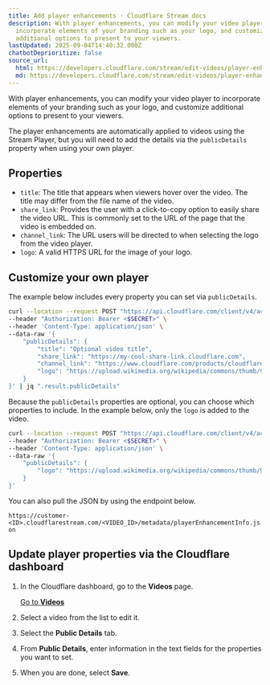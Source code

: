 ```yaml
---
title: Add player enhancements · Cloudflare Stream docs
description: With player enhancements, you can modify your video player to
  incorporate elements of your branding such as your logo, and customize
  additional options to present to your viewers.
lastUpdated: 2025-09-04T14:40:32.000Z
chatbotDeprioritize: false
source_url:
  html: https://developers.cloudflare.com/stream/edit-videos/player-enhancements/
  md: https://developers.cloudflare.com/stream/edit-videos/player-enhancements/index.md
---
```


With player enhancements, you can modify your video player to incorporate elements of your branding such as your logo, and customize additional options to present to your viewers.

The player enhancements are automatically applied to videos using the Stream Player, but you will need to add the details via the `publicDetails` property when using your own player.

## Properties

* `title`: The title that appears when viewers hover over the video. The title may differ from the file name of the video.
* `share_link`: Provides the user with a click-to-copy option to easily share the video URL. This is commonly set to the URL of the page that the video is embedded on.
* `channel_link`: The URL users will be directed to when selecting the logo from the video player.
* `logo`: A valid HTTPS URL for the image of your logo.

## Customize your own player

The example below includes every property you can set via `publicDetails`.

```bash
curl --location --request POST "https://api.cloudflare.com/client/v4/accounts/<$ACCOUNT_ID>/stream/<$VIDEO_UID>" \
--header "Authorization: Bearer <$SECRET>" \
--header 'Content-Type: application/json' \
--data-raw '{
    "publicDetails": {
        "title": "Optional video title",
        "share_link": "https://my-cool-share-link.cloudflare.com",
        "channel_link": "https://www.cloudflare.com/products/cloudflare-stream/",
        "logo": "https://upload.wikimedia.org/wikipedia/commons/thumb/9/94/Cloudflare_Logo.png/480px-Cloudflare_Logo.png"
    }
}' | jq ".result.publicDetails"
```

Because the `publicDetails` properties are optional, you can choose which properties to include. In the example below, only the `logo` is added to the video.

```bash
curl --location --request POST "https://api.cloudflare.com/client/v4/accounts/<$ACCOUNT_ID>/stream/<$VIDEO_UID>" \
--header "Authorization: Bearer <$SECRET>" \
--header 'Content-Type: application/json' \
--data-raw '{
    "publicDetails": {
        "logo": "https://upload.wikimedia.org/wikipedia/commons/thumb/9/94/Cloudflare_Logo.png/480px-Cloudflare_Logo.png"
    }
}'
```

You can also pull the JSON by using the endpoint below.

`https://customer-<ID>.cloudflarestream.com/<VIDEO_ID>/metadata/playerEnhancementInfo.json`

## Update player properties via the Cloudflare dashboard

1. In the Cloudflare dashboard, go to the **Videos** page.

   [Go to **Videos**](https://dash.cloudflare.com/?to=/:account/stream/videos)

2. Select a video from the list to edit it.

3. Select the **Public Details** tab.

4. From **Public Details**, enter information in the text fields for the properties you want to set.

5. When you are done, select **Save**.
